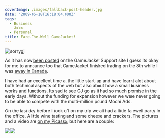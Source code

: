 ```yaml
---
coverImage: /images/fallback-post-header.jpg
date: "2009-06-18T16:18:04.000Z"
tags:
  - Business
  - Jobs
  - Personal
title: Fare-The-Well GameJacket!
---
```


![sorrygj](/wp-content/uploads/2009/06/sorrygj.gif "sorrygj")

As it has now [been posted](https://support.gamejacket.com/forums/19376/entries/40976) on the GameJacket Support site I guess its okay for me to announce too that GameJacket finished trading on the 8th while I was [away in Canada](https://www.mikecann.co.uk/?p=554).

<!-- more -->

I have had an excellent time at the little start-up and have learnt alot about both technical aspects of the web but also about how a small business works and functions. Its sad to see GJ go as it had so much promise in the early days. Without the funding for expansion however we were never going to be able to compete with the multi-million pound Mochi Ads.

On the last day before I took off on my trip we all had a little farewell party in the office. A little wine tasting and some cheese and crackers. The pictures and a video are [on my Picassa](https://picasaweb.google.com/mike.cann/FarewellGJ09#), but here are a couple:

[![](https://lh3.ggpht.com/_vZ6zE_QJfu0/SjpSlANQ3pI/AAAAAAAAZ7k/gUNnRBb1LaI/s288/DSC03738.JPG)](https://picasaweb.google.com/lh/photo/kt-QnclqVpz1Ai5HdrE55A?feat=embedwebsite)[![](https://lh4.ggpht.com/_vZ6zE_QJfu0/SjpSiYzg1WI/AAAAAAAAZ7Q/3YmKiuP37YY/s288/DSC03736.JPG)](https://picasaweb.google.com/lh/photo/vwnFuHInOwfR0nRBkqzlNA?feat=embedwebsite)
